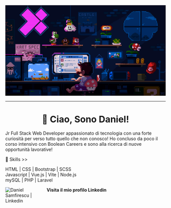 
<div > 
    <img src="img/banner.jpg"> 
</div>

<hr>

<h1 align="center"> 
    👋 Ciao, Sono Daniel! 
</h1> 


Jr Full Stack Web Developer appassionato di tecnologia con una forte curiosità per verso tutto quello che non conosco!
Ho concluso da poco il corso intensivo con Boolean Careers e sono alla ricerca di nuove opportunità lavorative! 


🔭 Skills >> 

HTML | CSS | Bootstrap | SCSS  
Javascript | Vue.js | Vite | Node.js <br>
mySQL | PHP | Laravel



[<img align="left" alt="Daniel Samfirescu | Linkedin" width="130px" src="https://img.shields.io/badge/LinkedIn-0077B5?style=for-the-badge&logo=linkedin&logoColor=white" />][linkedin] <strong> Visita il mio profilo Linkedin</strong>

[linkedin]: https://www.linkedin.com/in/daniel-samfirescu-sed/